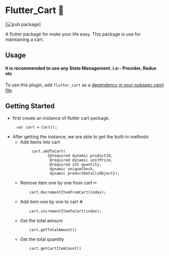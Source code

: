 # Flutter_Cart 🛒

[![pub package](https://img.shields.io/pub/v/flutter_cart?label=flutter_cart&logo=Flutter%20Cart)]

A flutter package for make your life easy. This package is use for maintaining a cart.



## Usage 
#### It is recommended to use any State Management. i.e:- Provider, Redux etc

To use this plugin, add `flutter_cart` as a [dependency in your pubspec.yaml file](https://flutter.io/platform-plugins/).

## Getting Started

* first create an instance of flutter cart package.
```
     var cart = Cart();
```
* After getting the instance, we are able to get the built-in methods
     * Add Items into cart
        ```
             cart.addToCart(
                    {@required dynamic productId,
                     @required dynamic unitPrice,
                     @required int quantity,
                     dynamic uniqueCheck,
                     dynamic productDetailsObject}); 
         ```
     * Remove item one by one from cart ➖
        ``` 
            cart.decrementItemFromCart(index);
        ```
     * Add item one by one to cart ➕
        ```
            cart.incrementItemToCart(index);
        ```
     * Get the total amount
        ``` 
            cart.getTotalAmount()
        ```
     * Get the total quantity
        ``` 
            cart.getCartItemCount()
        ```
  